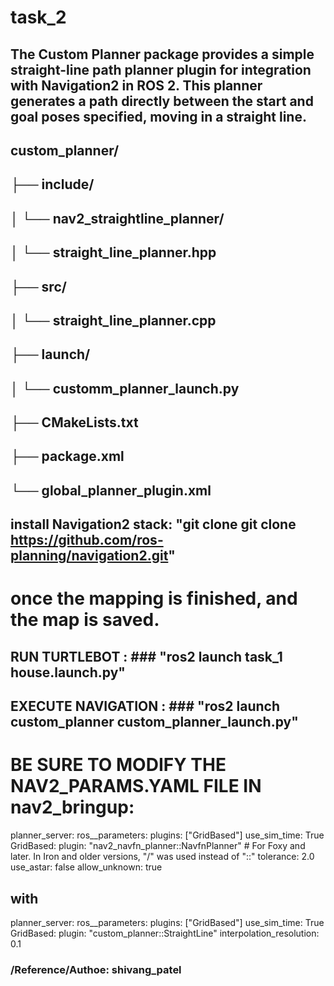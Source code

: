 # task_2
## The Custom Planner package provides a simple straight-line path planner plugin for integration with Navigation2 in ROS 2. This planner generates a path directly between the start and goal poses specified, moving in a straight line.
## custom_planner/
## ├── include/
## │   └── nav2_straightline_planner/
## │       └── straight_line_planner.hpp
## ├── src/
## │   └── straight_line_planner.cpp
## ├── launch/
## │   └── customm_planner_launch.py
## ├── CMakeLists.txt
## ├── package.xml
## └── global_planner_plugin.xml

## install Navigation2 stack: "git clone git clone https://github.com/ros-planning/navigation2.git"

# once the mapping is finished, and the map is saved.
## RUN TURTLEBOT : ### "ros2 launch task_1 house.launch.py"
## EXECUTE NAVIGATION : ### "ros2 launch custom_planner custom_planner_launch.py"

# BE SURE TO MODIFY THE NAV2_PARAMS.YAML FILE IN nav2_bringup:
  planner_server:
  ros__parameters:
    plugins: ["GridBased"]
    use_sim_time: True
    GridBased:
      plugin: "nav2_navfn_planner::NavfnPlanner" # For Foxy and later. In Iron and older versions, "/" was used instead of "::"
      tolerance: 2.0
      use_astar: false
      allow_unknown: true
## with

planner_server:
  ros__parameters:
    plugins: ["GridBased"]
    use_sim_time: True
    GridBased:
      plugin: "custom_planner::StraightLine"
      interpolation_resolution: 0.1

### /Reference/Authoe: shivang_patel
